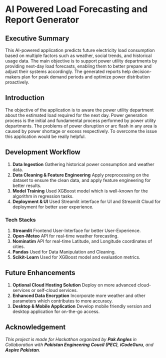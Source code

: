 # AI Powered Load Forecasting and Report Generator
## Executive Summary
This AI-powered application predicts future electricity load consumption based on multiple factors such as weather, social trends, and historical usage data. The main objective is to support power utility departments by providing next-day load forecasts, enabling them to better prepare and adjust their systems accordingly. The generated reports help decision-makers plan for peak demand periods and optimize power distribution proactively.
## Introduction
The objective of the application is to aware the power utility department about the estimated load required for the next day. Power generation process is the initial and fundamental process performed by power utility departments. The problems of power disruption or arc flash in any area is caused by power shortage or excess respectively. To overcome the issue this application would be really helpful.
## Development Workflow
1.	**Data Ingestion** Gathering historical power consumption and weather data.
2.	**Data Cleaning & Feature Engineering** Apply preprocessing on the dataset to ensure the clean data, and apply feature engineering for better results.
3.	**Model Training** Used XGBoost model which is well-known for the algorithm in regression tasks.
4.	**Deployment & UI** Used Streamlit interface for UI and Streamlit Cloud for deployment for better user experience.
### Tech Stacks
1.	**Streamlit** Frontend User-Interface for better User-Experience.
2.	**Open-Meteo** API for real-time weather forecasting.
3.	**Nominatim** API for real-time Latitude, and Longitude coordinates of cities.
4.	**Pandas** Used for Data Manipulation and Cleaning.
5.	**Scikit-Learn** Used for XGBoost model and evaluation metrics.
## Future Enhancements
1.	**Optional Cloud Hosting Solution** Deploy on more advanced cloud-services or self-cloud services.
2.	**Enhanced Data Encryption** Incorporate more weather and other parameters which contributes to more accuracy.
3.	**Desktop & Mobile Application** Develop mobile friendly version and desktop application for on-the-go access.

## Acknowledgement
*This project is made for Hackathon organized by **Pak Angles** in Collaboration with **Pakistan Engineering Coucil (PEC)**, **iCodeGuru**, and **Aspire Pakistan**.* 
